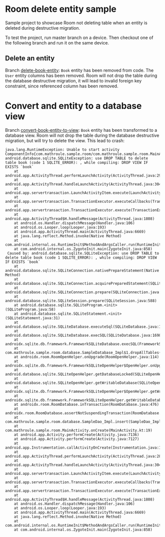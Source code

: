 # Room delete entity sample

Sample project to showcase Room not deleting table when an entity is deleted during destructive migration.

To test the project, run master branch on a device. Then checkout one of the following branch and run it on the same device.

## Delete an entity
Branch [delete-book-entity](../../tree/delete-book-entity): `Book` entity has been removed from code. The `User` entity columns has been removed.
Room will not drop the table during the database destructive migration, it will lead to invalid foreign key constraint, since referenced column has been removed.

# Convert and entity to a database view
Branch [convert-book-entity-to-view](../../tree/convert-book-entity-to-view): `Book` entity has been transformed to a database view.
Room will not drop the table during the database destructive migration, but will try to delete the view. This lead to crash:
```
java.lang.RuntimeException: Unable to start activity ComponentInfo{com.mathroule.sample.room/com.mathroule.sample.room.MainActivity}: android.database.sqlite.SQLiteException: use DROP TABLE to delete table book (code 1 SQLITE_ERROR): , while compiling: DROP VIEW IF EXISTS `book`
    at android.app.ActivityThread.performLaunchActivity(ActivityThread.java:2913)
    at android.app.ActivityThread.handleLaunchActivity(ActivityThread.java:3048)
    at android.app.servertransaction.LaunchActivityItem.execute(LaunchActivityItem.java:78)
    at android.app.servertransaction.TransactionExecutor.executeCallbacks(TransactionExecutor.java:108)
    at android.app.servertransaction.TransactionExecutor.execute(TransactionExecutor.java:68)
    at android.app.ActivityThread$H.handleMessage(ActivityThread.java:1808)
    at android.os.Handler.dispatchMessage(Handler.java:106)
    at android.os.Looper.loop(Looper.java:193)
    at android.app.ActivityThread.main(ActivityThread.java:6669)
    at java.lang.reflect.Method.invoke(Native Method)
    at com.android.internal.os.RuntimeInit$MethodAndArgsCaller.run(RuntimeInit.java:493)
    at com.android.internal.os.ZygoteInit.main(ZygoteInit.java:858)
 Caused by: android.database.sqlite.SQLiteException: use DROP TABLE to delete table book (code 1 SQLITE_ERROR): , while compiling: DROP VIEW IF EXISTS `book`
    at android.database.sqlite.SQLiteConnection.nativePrepareStatement(Native Method)
    at android.database.sqlite.SQLiteConnection.acquirePreparedStatement(SQLiteConnection.java:903)
    at android.database.sqlite.SQLiteConnection.prepare(SQLiteConnection.java:514)
    at android.database.sqlite.SQLiteSession.prepare(SQLiteSession.java:588)
    at android.database.sqlite.SQLiteProgram.<init>(SQLiteProgram.java:58)
    at android.database.sqlite.SQLiteStatement.<init>(SQLiteStatement.java:31)
    at android.database.sqlite.SQLiteDatabase.executeSql(SQLiteDatabase.java:1769)
    at android.database.sqlite.SQLiteDatabase.execSQL(SQLiteDatabase.java:1698)
    at androidx.sqlite.db.framework.FrameworkSQLiteDatabase.execSQL(FrameworkSQLiteDatabase.java:242)
    at com.mathroule.sample.room.database.SampleDatabase_Impl$1.dropAllTables(SampleDatabase_Impl.java:44)
    at androidx.room.RoomOpenHelper.onUpgrade(RoomOpenHelper.java:114)
    at androidx.sqlite.db.framework.FrameworkSQLiteOpenHelper$OpenHelper.onUpgrade(FrameworkSQLiteOpenHelper.java:124)
    at android.database.sqlite.SQLiteOpenHelper.getDatabaseLocked(SQLiteOpenHelper.java:398)
    at android.database.sqlite.SQLiteOpenHelper.getWritableDatabase(SQLiteOpenHelper.java:298)
    at androidx.sqlite.db.framework.FrameworkSQLiteOpenHelper$OpenHelper.getWritableSupportDatabase(FrameworkSQLiteOpenHelper.java:92)
    at androidx.sqlite.db.framework.FrameworkSQLiteOpenHelper.getWritableDatabase(FrameworkSQLiteOpenHelper.java:53)
    at androidx.room.RoomDatabase.inTransaction(RoomDatabase.java:476)
    at androidx.room.RoomDatabase.assertNotSuspendingTransaction(RoomDatabase.java:281)
    at com.mathroule.sample.room.database.SampleDao_Impl.insert(SampleDao_Impl.java:39)
    at com.mathroule.sample.room.MainActivity.onCreate(MainActivity.kt:19)
    at android.app.Activity.performCreate(Activity.java:7136)
    at android.app.Activity.performCreate(Activity.java:7127)
    at android.app.Instrumentation.callActivityOnCreate(Instrumentation.java:1271)
    at android.app.ActivityThread.performLaunchActivity(ActivityThread.java:2893)
    at android.app.ActivityThread.handleLaunchActivity(ActivityThread.java:3048) 
    at android.app.servertransaction.LaunchActivityItem.execute(LaunchActivityItem.java:78) 
    at android.app.servertransaction.TransactionExecutor.executeCallbacks(TransactionExecutor.java:108) 
    at android.app.servertransaction.TransactionExecutor.execute(TransactionExecutor.java:68) 
    at android.app.ActivityThread$H.handleMessage(ActivityThread.java:1808) 
    at android.os.Handler.dispatchMessage(Handler.java:106) 
    at android.os.Looper.loop(Looper.java:193) 
    at android.app.ActivityThread.main(ActivityThread.java:6669) 
    at java.lang.reflect.Method.invoke(Native Method) 
    at com.android.internal.os.RuntimeInit$MethodAndArgsCaller.run(RuntimeInit.java:493) 
    at com.android.internal.os.ZygoteInit.main(ZygoteInit.java:858)
```
